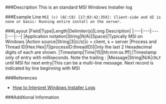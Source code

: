 ###Description
This is an standard MSI Windows Installer log


###Example Line
`MSI (c) (6C:C8) [17:03:42:359]: Client-side and UI is none or basic: Running entire install on the server.`


###Layout
|Field|Type|Length|Delimiter(s)|Long Description|
|:---|:---|:---|:---|:--|
|Application notation|String|N/A|{Space}|Typically MSI on Windows
|Action source|String|3|(c/s)|c = client, s = server
|Process and Thread ID|Hex:Hex|7|(processID:threadID)|Only the last 2 Hexadecimal digits of each are shown.
|Timestamp|Time|15|[hh:mm:ss.fff]:|Timestamp only of entry with milliseconds. Note the trailing :
|Message|String|N/A|`CRLF` until MSI for next entry|This can be a multi-line message.  Next record is indicated by line beginning with MSI


###References
- [How to Interpret Windows Installer Logs](http://blogs.technet.com/b/richard_macdonald/archive/2007/04/02/how-to-interpret-windows-installer-logs.aspx)


###Additional Information



